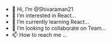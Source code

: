 - 👋 Hi, I’m @Shivaraman21
- 👀 I’m interested in React...
- 🌱 I’m currently learning React...
- 💞️ I’m looking to collaborate on Team...
- 📫 How to reach me ...

<!---
Shivaraman21897/Shivaraman21897 is a ✨ special ✨ repository because its `README.md` (this file) appears on your GitHub profile.
You can click the Preview link to take a look at your changes.
--->

